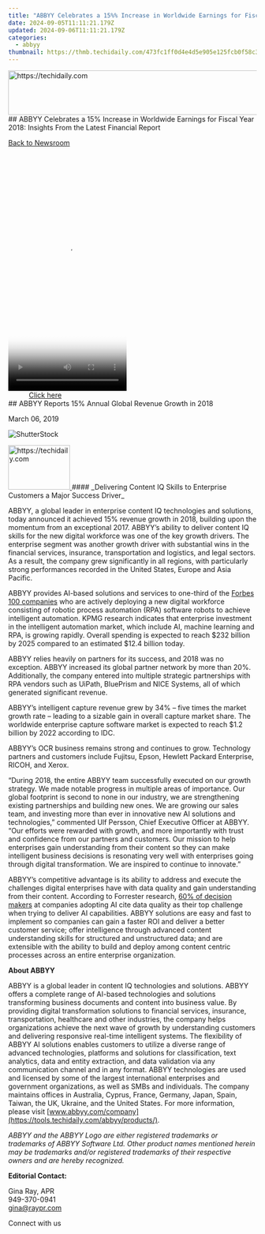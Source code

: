 ```yaml
---
title: "ABBYY Celebrates a 15%% Increase in Worldwide Earnings for Fiscal Year 2018: Insights From the Latest Financial Report"
date: 2024-09-05T11:11:21.179Z
updated: 2024-09-06T11:11:21.179Z
categories:
  - abbyy
thumbnail: https://thmb.techidaily.com/473fc1ff0d4e4d5e905e125fcb0f58c3c26b7a5f7017365a21e0c4d6f492b770.jpg
---
```


<!-- affiliate ads begin -->
<a href="https://ephamedtechinc.pxf.io/c/5597632/2137219/26400" target="_top" id="2137219">
  <img src="//a.impactradius-go.com/display-ad/26400-2137219" border="0" alt="https://techidaily.com" width="728" height="90"/>
</a>
<img height="0" width="0" src="https://ephamedtechinc.pxf.io/i/5597632/2137219/26400" style="position:absolute;visibility:hidden;" border="0" />
<!-- affiliate ads end -->
## ABBYY Celebrates a 15% Increase in Worldwide Earnings for Fiscal Year 2018: Insights From the Latest Financial Report

[Back to Newsroom](https://tools.techidaily.com/abbyy/products/)

<!-- affiliate ads begin -->
<span id="1770776">
					<video width="240" height="480" style="cursor:pointer"
           poster="//a.impactradius-go.com/display-clicktoplayimage/1770776.png"
           onclick="if(!this.playClicked){this.play();this.setAttribute('controls',true);this.playClicked=true;}">
	   <source src="//a.impactradius-go.com/display-ad/20702-1770776">
	   <img src="//a.impactradius-go.com/display-clicktoplayimage/1770776.png" style="border: none; height: 100%; width: 100%; object-fit: contain">
	</video>
	<div style="width:150px;text-align:center"><a href="javascript:window.open(decodeURIComponent('https%3A%2F%2Ftokenmetrics.sjv.io%2Fc%2F5597632%2F1770776%2F20702'), '_blank');void(0);">Click here</a></div>
</span>
<img height="0" width="0" src="https://imp.pxf.io/i/5597632/1770776/20702" style="position:absolute;visibility:hidden;" border="0" />
<!-- affiliate ads end -->
## ABBYY Reports 15% Annual Global Revenue Growth in 2018

March 06, 2019

![ShutterStock](https://content.abbyy.com/-/media/project/abbyy/abbyy/branchtemplates/shutterstock_1272462163_1296-x-729.jpg?h=729&iar=0&w=1296)

<!-- affiliate ads begin -->
<a href="https://aligracehair.sjv.io/c/5597632/2115941/19272" target="_top" id="2115941">
  <img src="//a.impactradius-go.com/display-ad/19272-2115941" border="0" alt="https://techidaily.com" width="125" height="90"/>
</a>
<img height="0" width="0" src="https://aligracehair.sjv.io/i/5597632/2115941/19272" style="position:absolute;visibility:hidden;" border="0" />
<!-- affiliate ads end -->
#### _Delivering Content IQ Skills to Enterprise Customers a Major Success Driver_

ABBYY, a global leader in enterprise content IQ technologies and solutions, today announced it achieved 15% revenue growth in 2018, building upon the momentum from an exceptional 2017\. ABBYY’s ability to deliver content IQ skills for the new digital workforce was one of the key growth drivers. The enterprise segment was another growth driver with substantial wins in the financial services, insurance, transportation and logistics, and legal sectors. As a result, the company grew significantly in all regions, with particularly strong performances recorded in the United States, Europe and Asia Pacific.

ABBYY provides AI-based solutions and services to one-third of the [Forbes 100 companies](https://www.forbes.com/global2000/list/#tab:overall "Forbes") who are actively deploying a new digital workforce consisting of robotic process automation (RPA) software robots to achieve intelligent automation. KPMG research indicates that enterprise investment in the intelligent automation market, which include AI, machine learning and RPA, is growing rapidly. Overall spending is expected to reach $232 billion by 2025 compared to an estimated $12.4 billion today.

ABBYY relies heavily on partners for its success, and 2018 was no exception. ABBYY increased its global partner network by more than 20%. Additionally, the company entered into multiple strategic partnerships with RPA vendors such as UiPath, BluePrism and NICE Systems, all of which generated significant revenue.

ABBYY’s intelligent capture revenue grew by 34% – five times the market growth rate – leading to a sizable gain in overall capture market share. The worldwide enterprise capture software market is expected to reach $1.2 billion by 2022 according to IDC.

ABBYY’s OCR business remains strong and continues to grow. Technology partners and customers include Fujitsu, Epson, Hewlett Packard Enterprise, RICOH, and Xerox. 

“During 2018, the entire ABBYY team successfully executed on our growth strategy. We made notable progress in multiple areas of importance. Our global footprint is second to none in our industry, we are strengthening existing partnerships and building new ones. We are growing our sales team, and investing more than ever in innovative new AI solutions and technologies,” commented Ulf Persson, Chief Executive Officer at ABBYY. “Our efforts were rewarded with growth, and more importantly with trust and confidence from our partners and customers. Our mission to help enterprises gain understanding from their content so they can make intelligent business decisions is resonating very well with enterprises going through digital transformation. We are inspired to continue to innovate.”

ABBYY’s competitive advantage is its ability to address and execute the challenges digital enterprises have with data quality and gain understanding from their content. According to Forrester research, [60% of decision makers](https://www.forbes.com/sites/gilpress/2018/11/06/ai-and-automation-2019-predictions-from-forrester/#387ab5d94cb5 "Forbes: Forrester research study") at companies adopting AI cite data quality as their top challenge when trying to deliver AI capabilities. ABBYY solutions are easy and fast to implement so companies can gain a faster ROI and deliver a better customer service; offer intelligence through advanced content understanding skills for structured and unstructured data; and are extensible with the ability to build and deploy among content centric processes across an entire enterprise organization.

  
**About ABBYY**

ABBYY is a global leader in content IQ technologies and solutions. ABBYY offers a complete range of AI-based technologies and solutions transforming business documents and content into business value. By providing digital transformation solutions to financial services, insurance, transportation, healthcare and other industries, the company helps organizations achieve the next wave of growth by understanding customers and delivering responsive real-time intelligent systems. The flexibility of ABBYY AI solutions enables customers to utilize a diverse range of advanced technologies, platforms and solutions for classification, text analytics, data and entity extraction, and data validation via any communication channel and in any format. ABBYY technologies are used and licensed by some of the largest international enterprises and government organizations, as well as SMBs and individuals. The company maintains offices in Australia, Cyprus, France, Germany, Japan, Spain, Taiwan, the UK, Ukraine, and the United States. For more information, please visit [www.abbyy.com/company](https://tools.techidaily.com/abbyy/products/).

_ABBYY and the ABBYY Logo are either registered trademarks or trademarks of ABBYY Software Ltd. Other product names mentioned herein may be trademarks and/or registered trademarks of their respective owners and are hereby recognized._

  
**Editorial Contact:**

Gina Ray, APR  
949-370-0941  
gina@raypr.com  
  
Connect with us

<ins class="adsbygoogle"
     style="display:block"
     data-ad-format="autorelaxed"
     data-ad-client="ca-pub-7571918770474297"
     data-ad-slot="1223367746"></ins>



<ins class="adsbygoogle"
     style="display:block"
     data-ad-client="ca-pub-7571918770474297"
     data-ad-slot="8358498916"
     data-ad-format="auto"
     data-full-width-responsive="true"></ins>


